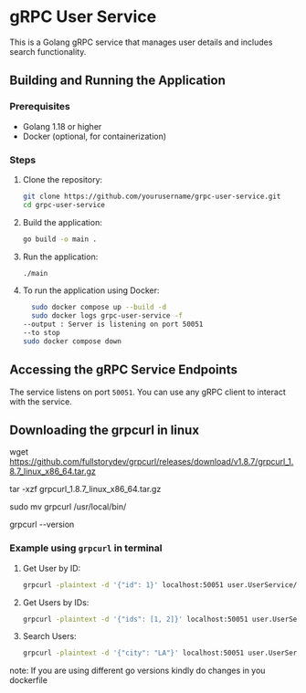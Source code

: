 # gRPC User Service

This is a Golang gRPC service that manages user details and includes search functionality.

## Building and Running the Application

### Prerequisites

- Golang 1.18 or higher
- Docker (optional, for containerization)

### Steps

1. Clone the repository:

    ```sh
    git clone https://github.com/yourusername/grpc-user-service.git
    cd grpc-user-service
    ```

2. Build the application:

    ```sh
    go build -o main .
    ```

3. Run the application:

    ```sh
    ./main
    ```

4. To run the application using Docker:

    ```sh
      sudo docker compose up --build -d
      sudo docker logs grpc-user-service -f
    --output : Server is listening on port 50051
    --to stop
    sudo docker compose down
    ```

## Accessing the gRPC Service Endpoints

The service listens on port `50051`. You can use any gRPC client to interact with the service.

## Downloading the grpcurl in linux
wget https://github.com/fullstorydev/grpcurl/releases/download/v1.8.7/grpcurl_1.8.7_linux_x86_64.tar.gz

tar -xzf grpcurl_1.8.7_linux_x86_64.tar.gz

sudo mv grpcurl /usr/local/bin/

grpcurl --version

### Example using `grpcurl` in terminal

1. Get User by ID:

    ```sh
    grpcurl -plaintext -d '{"id": 1}' localhost:50051 user.UserService/GetUserByID
    ```

2. Get Users by IDs:

    ```sh
    grpcurl -plaintext -d '{"ids": [1, 2]}' localhost:50051 user.UserService/GetUsersByIDs
    ```

3. Search Users:

    ```sh
    grpcurl -plaintext -d '{"city": "LA"}' localhost:50051 user.UserService/SearchUsers
    ```
note: If you are using different go versions kindly do changes in you dockerfile 